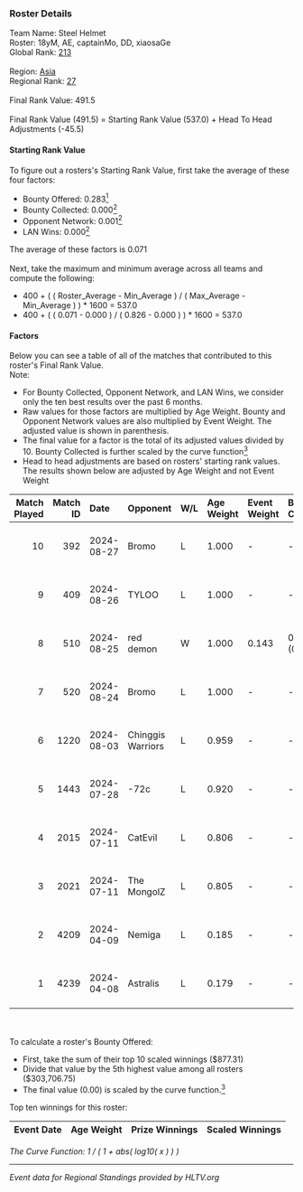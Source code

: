 ### Roster Details<br />
Team Name: Steel Helmet<br />
Roster: 18yM, AE, captainMo, DD, xiaosaGe<br />
Global Rank: [213](../standings_global.md)<br />
<br />
Region: [Asia]( ../standings_asia.md)<br />
Regional Rank: [27]( ../standings_asia.md)<br />
<br />
Final Rank Value:  491.5<br />
<br />
Final Rank Value (491.5) = Starting Rank Value (537.0) + Head To Head Adjustments (-45.5)<br />

#### Starting Rank Value<br />
To figure out a rosters's Starting Rank Value, first take the average of these four factors:<br />
- Bounty Offered: 0.283[<sup>1</sup>](#table2)
- Bounty Collected: 0.000[<sup>2</sup>](#table1)
- Opponent Network: 0.001[<sup>2</sup>](#table1)
- LAN Wins: 0.000[<sup>2</sup>](#table1)

The average of these factors is 0.071<br />
<br />
Next, take the maximum and minimum average across all teams and compute the following:<br />
- 400 + ( ( Roster_Average - Min_Average ) / ( Max_Average - Min_Average ) ) * 1600 = 537.0
- 400 + ( ( 0.071 - 0.000 ) / ( 0.826 - 0.000 ) ) * 1600 = 537.0


#### Factors<br />
Below you can see a table of all of the matches that contributed to this roster's Final Rank Value.<br />
Note:<br />

- For Bounty Collected, Opponent Network, and LAN Wins, we consider only the ten best results over the past 6 months.
- Raw values for those factors are multiplied by Age Weight. Bounty and Opponent Network values are also multiplied by Event Weight. The adjusted value is shown in parenthesis.
- The final value for a factor is the total of its adjusted values divided by 10. Bounty Collected is further scaled by the curve function[<sup>3</sup>](#curveFunction)
- Head to head adjustments are based on rosters' starting rank values. The results shown below are adjusted by Age Weight and not Event Weight
<span id="table1"></span><br />


| Match Played | Match ID | Date       | Opponent          | W/L | Age Weight | Event Weight | Bounty Collected | Opponent Network | LAN Wins  | H2H Adj. | Roster                            |
| -: | -: | :- | :- | :- | :- | :- | :- | :- | :- | -: | :- |
|           10 |      392 | 2024-08-27 | Bromo             | L   | 1.000      | -            | -                | -                | -         |   -13.84 | 18yM, AE, captainMo, DD, xiaosaGe |
|            9 |      409 | 2024-08-26 | TYLOO             | L   | 1.000      | -            | -                | -                | -         |    -2.22 | 18yM, AE, captainMo, DD, xiaosaGe |
|            8 |      510 | 2024-08-25 | red demon         | W   | 1.000      | 0.143        | 0.000 (0.000)    | 0.038 (0.005)    | 0 (0.000) |    11.14 | 18yM, AE, captainMo, DD, xiaosaGe |
|            7 |      520 | 2024-08-24 | Bromo             | L   | 1.000      | -            | -                | -                | -         |   -14.71 | 18yM, AE, captainMo, DD, xiaosaGe |
|            6 |     1220 | 2024-08-03 | Chinggis Warriors | L   | 0.959      | -            | -                | -                | -         |    -3.65 | 18yM, AE, captainMo, DD, xiaosaGe |
|            5 |     1443 | 2024-07-28 | -72c              | L   | 0.920      | -            | -                | -                | -         |   -10.66 | 18yM, AE, captainMo, DD, xiaosaGe |
|            4 |     2015 | 2024-07-11 | CatEvil           | L   | 0.806      | -            | -                | -                | -         |   -11.40 | 18yM, AE, captainMo, DD, xiaosaGe |
|            3 |     2021 | 2024-07-11 | The MongolZ       | L   | 0.805      | -            | -                | -                | -         |    -0.02 | 18yM, AE, captainMo, DD, xiaosaGe |
|            2 |     4209 | 2024-04-09 | Nemiga            | L   | 0.185      | -            | -                | -                | -         |    -0.17 | 18yM, AE, captainMo, DD, xiaosaGe |
|            1 |     4239 | 2024-04-08 | Astralis          | L   | 0.179      | -            | -                | -                | -         |    -0.02 | 18yM, AE, captainMo, DD, xiaosaGe |

<br />
<span id="table2"></span><br />
To calculate a roster's Bounty Offered:<br />

- First, take the sum of their top 10 scaled winnings ($877.31)
- Divide that value by the 5th highest value among all rosters ($303,706.75)
- The final value (0.00) is scaled by the curve function.[<sup>3</sup>](#curveFunction)

Top ten winnings for this roster:<br />

| Event Date | Age Weight | Prize Winnings | Scaled Winnings |
| :- | -: | :- | :- |


<span id="curveFunction"></span>_The Curve Function: 1 / ( 1 + abs( log10( x ) ) )_<br />

---
_Event data for Regional Standings provided by HLTV.org_<br />

